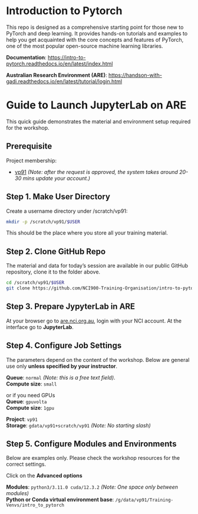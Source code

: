 # Introduction to Pytorch
This repo is designed as a comprehensive starting point for those new to PyTorch and deep learning. It provides hands-on tutorials and examples to help you get acquainted with the core concepts and features of PyTorch, one of the most popular open-source machine learning libraries.

**Documentation**: https://intro-to-pytorch.readthedocs.io/en/latest/index.html

**Australian Research Environment (ARE)**: https://handson-with-gadi.readthedocs.io/en/latest/tutorial/login.html  

  # Guide to Launch JupyterLab on ARE
 
This quick guide demonstrates the material and environment setup required for the workshop.
## Prerequisite
Project membership:  
 - [vp91](https://my.nci.org.au/mancini/project/vp91/join) *(Note: after the request is approved, the system takes around 20-30 mins update your account.)* 

## Step 1. Make User Directory
Create a username directory under /scratch/vp91:  

```bash
mkdir -p /scratch/vp91/$USER
```

This should be the place where you store all your training material.

## Step 2.  Clone GitHub Repo
The material and data for today’s session are available in our public GitHub repository, clone it to the folder above.   
```bash 
cd /scratch/vp91/$USER    
git clone https://github.com/NCI900-Training-Organisation/intro-to-pytorch
```   
    

## Step 3.  Prepare JypyterLab in ARE
At your browser go to [are.nci.org.au](https://are.nci.org.au/), login with your NCI account. At the interface go to **JupyterLab**.    
 
## Step 4.  Configure Job Settings
The parameters depend on the content of the workshop. Below are general use only **unless specified by your instructor**.   

**Queue**: `normal` *(Note: this is a free text field)*.  
**Compute size**:  `small`   

or if you need GPUs    
**Queue**: `gpuvolta`     
**Compute size**:  `1gpu`   

**Project**: `vp91`  
**Storage**: `gdata/vp91+scratch/vp91`     *(Note: No starting slash)*

## Step 5.  Configure Modules and Environments
Below are examples only. Please check the workshop resources for the correct settings.   

Click on the **Advanced options**   
  

**Modules**: `python3/3.11.0 cuda/12.3.2`   *(Note: One space only between modules)*   
**Python or Conda virtual environment base**: 
`/g/data/vp91/Training-Venvs/intro_to_pytorch`  


